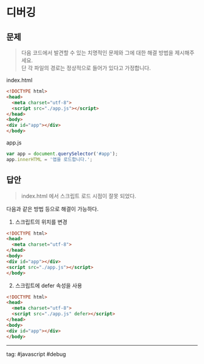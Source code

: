 # 디버깅

## 문제

> 다음 코드에서 발견할 수 있는 치명적인 문제와 그에 대한 해결 방법을 제시해주세요.  
> 단 각 파일의 경로는 정상적으로 들어가 있다고 가정합니다.

index.html
```html
<!DOCTYPE html>
<head>
  <meta charset="utf-8">
  <script src="./app.js"></script>
</head>
<body>
<div id="app"></div>
</body>
```

app.js
```js
var app = document.querySelector('#app');
app.innerHTML = '앱을 로드합니다.';
```

## 답안

> index.html 에서 스크립트 로드 시점이 잘못 되었다.

다음과 같은 방법 등으로 해결이 가능하다.

1. 스크립트의 위치를 변경

```html
<!DOCTYPE html>
<head>
  <meta charset="utf-8">
</head>
<body>
<div id="app"></div>
<script src="./app.js"></script>
</body>
```

2. 스크립트에 defer 속성을 사용

```html
<!DOCTYPE html>
<head>
  <meta charset="utf-8">
  <script src="./app.js" defer></script>
</head>
<body>
<div id="app"></div>
</body>
```

- - -

tag: #javascript #debug
